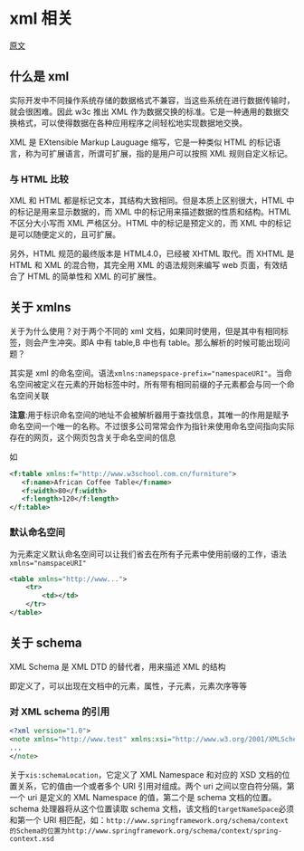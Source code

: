 # xml 相关

[原文](https://www.cnblogs.com/osttwz/p/6892999.html)
## 什么是 xml

实际开发中不同操作系统存储的数据格式不兼容，当这些系统在进行数据传输时，就会很困难。因此 w3c 推出 XML 作为数据交换的标准。它是一种通用的数据交换格式，可以使得数据在各种应用程序之间轻松地实现数据地交换。

XML 是 EXtensible Markup Lauguage 缩写，它是一种类似 HTML 的标记语言，称为可扩展语言，所谓可扩展，指的是用户可以按照 XML 规则自定义标记。

### 与 HTML 比较

XML 和 HTML 都是标记文本，其结构大致相同。但是本质上区别很大，HTML 中的标记是用来显示数据的，而 XML 中的标记用来描述数据的性质和结构。HTML 不区分大小写而 XML 严格区分。HTML 中的标记是预定义的，而 XML 中的标记是可以随便定义的，且可扩展。

另外，HTML 规范的最终版本是 HTML4.0，已经被 XHTML 取代。而 XHTML 是 HTML 和 XML 的混合物，其完全用 XML 的语法规则来编写 web 页面，有效结合了 HTML 的简单性和 XML 的可扩展性。

## 关于 xmlns

关于为什么使用？对于两个不同的 xml 文档，如果同时使用，但是其中有相同标签，则会产生冲突。即A 中有 table,B 中也有 table。那么解析的时候可能出现问题？

其实是 xml 的命名空间。语法`xmlns:namepspace-prefix="namespaceURI"`。当命名空间被定义在元素的开始标签中时，所有带有相同前缀的子元素都会与同一个命名空间关联

**注意**:用于标识命名空间的地址不会被解析器用于查找信息，其唯一的作用是赋予命名空间一个唯一的名称。不过很多公司常常会作为指针来使用命名空间指向实际存在的网页，这个网页包含关于命名空间的信息

如
```xml
<f:table xmlns:f="http://www.w3school.com.cn/furniture">
   <f:name>African Coffee Table</f:name>
   <f:width>80</f:width>
   <f:length>120</f:length>
</f:table>
```

### 默认命名空间

为元素定义默认命名空间可以让我们省去在所有子元素中使用前缀的工作，语法`xmlns="namspaceURI"`
```xml
<table xmlns="http://www...">
	<tr>
		<td></td>
	</tr>
</table>
```

## 关于 schema

XML Schema 是 XML DTD 的替代者，用来描述 XML 的结构

即定义了，可以出现在文档中的元素，属性，子元素，元素次序等等

### 对 XML schema 的引用

```xml
<?xml version="1.0">
<note xmlns="http://www.test" xmlns:xsi="http://www.w3.org/2001/XMLSchema-instance" xsi:schemaLocation="http://www.w3school.com.cn note.xsd">
...
</note>
```

关于`xis:schemaLocation`，它定义了 XML Namespace 和对应的 XSD 文档的位置关系，它的值由一个或者多个 URI 引用对组成。两个 uri 之间以空白符分隔，第一个 uri 是定义的 XML Namespace 的值，第二个是 schema 文档的位置。schema 处理器将从这个位置读取 schema 文档，该文档的`targetNameSpace`必须和第一个 URI 相匹配，如：`http://www.springframework.org/schema/context的Schema的位置为http://www.springframework.org/schema/context/spring-context.xsd`


